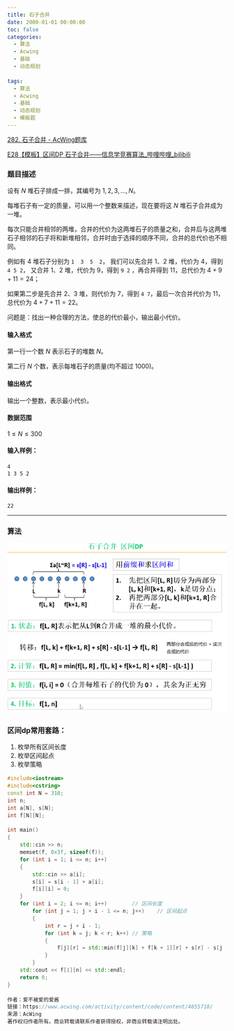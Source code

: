 ```yaml
---
title: 石子合并
date: 2000-01-01 00:00:00
toc: false
categories:
  - 算法
  - Acwing
  - 基础
  - 动态规划

tags:
  - 算法
  - Acwing
  - 基础
  - 动态规划
  - 模板题
---
```


[282. 石子合并 - AcWing题库](https://www.acwing.com/problem/content/284/)

[E28【模板】区间DP 石子合并——信息学竞赛算法_哔哩哔哩_bilibili](https://www.bilibili.com/video/BV1gz4y1y7Rv/?spm_id_from=333.1387.search.video_card.click&vd_source=2f348893e98a838d97300d2bf728b18b)


### 题目描述
设有 $N$ 堆石子排成一排，其编号为 $1,2,3,…,N$。

每堆石子有一定的质量，可以用一个整数来描述，现在要将这 $N$ 堆石子合并成为一堆。

每次只能合并相邻的两堆，合并的代价为这两堆石子的质量之和，合并后与这两堆石子相邻的石子将和新堆相邻，合并时由于选择的顺序不同，合并的总代价也不相同。

例如有 $4$ 堆石子分别为 `1  3  5  2`， 我们可以先合并 $1、2$ 堆，代价为 $4$，得到 `4 5 2`， 又合并 $1、2$ 堆，代价为 $9$，得到 `9 2` ，再合并得到 $11$，总代价为 $4+9+11=24$；

如果第二步是先合并 $2、3$ 堆，则代价为 $7$，得到 `4 7`，最后一次合并代价为 $11$，总代价为 $4+7+11=22$。

问题是：找出一种合理的方法，使总的代价最小，输出最小代价。

#### 输入格式

第一行一个数 $N$ 表示石子的堆数 $N$。

第二行 $N$ 个数，表示每堆石子的质量(均不超过 $1000$)。

#### 输出格式

输出一个整数，表示最小代价。

#### 数据范围

$1 \le N \le 300$

#### 输入样例：

```
4
1 3 5 2
```

#### 输出样例：

```
22
```

---
### 算法

![](石子合并/Pasted%20image%2020240513002603.png)
### 区间dp常用套路：
1. 枚举所有区间长度
2. 枚举区间起点
3. 枚举策略

```cpp
#include<iostream>
#include<cstring>
const int N = 310;
int n;
int a[N], s[N];
int f[N][N];

int main()
{
    std::cin >> n;
    memset(f, 0x3f, sizeof(f));
    for (int i = 1; i <= n; i++)
    {
        std::cin >> a[i];
        s[i] = s[i - 1] + a[i];
        f[i][i] = 0;
    }
    for (int i = 2; i <= n; i++)        // 区间长度
        for (int j = 1; j + i - 1 <= n; j++)    // 区间起点
        {
            int r = j + i - 1;
            for (int k = j; k < r; k++) // 策略
            {
                f[j][r] = std::min(f[j][k] + f[k + 1][r] + s[r] - s[j - 1], f[j][r]);
            }
        }
    std::cout << f[1][n] << std::endl;
    return 0;
}

作者：爱不被爱的爱酱
链接：https://www.acwing.com/activity/content/code/content/4855718/
来源：AcWing
著作权归作者所有。商业转载请联系作者获得授权，非商业转载请注明出处。
```